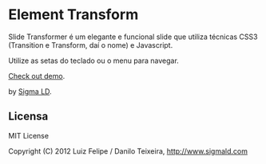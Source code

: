 # Element Transform

Slide Transformer é um elegante e funcional slide que utiliza técnicas CSS3 (Transition e Transform, daí o nome) e Javascript.

Utilize as setas do teclado ou o menu para navegar.

[Check out demo](http://www.sigmald.com/experimentos/slide-transformer/index.html).

by [Sigma LD](http://www.sigmald.com).

## Licensa

MIT License

Copyright (C) 2012 Luiz Felipe / Danilo Teixeira, http://www.sigmald.com
